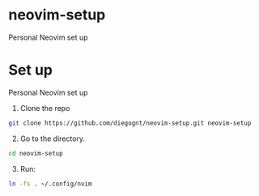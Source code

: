 # neovim-setup
Personal Neovim set up

# Set up
Personal Neovim set up
1. Clone the repo
~~~bash
git clone https://github.com/diegognt/neovim-setup.git neovim-setup
~~~
2. Go to the directory.
~~~bash
cd neovim-setup
~~~
3. Run:
~~~bash
ln -fs . ~/.config/nvim
~~~
